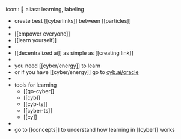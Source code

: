 icon:: 🍏
alias:: learning, labeling

- create best [[cyberlinks]] between [[particles]]
-
- [[empower everyone]]
- [[learn yourself]]
-
- [[decentralized ai]] as simple as [[creating link]]
-
- you need [[cyber/energy]] to learn
- or if you have [[cyber/energy]] go to [cyb.ai/oracle](https://cyb.ai/oracle)
-
- tools for learning
	- [[go-cyber]]
	- [[cyb]]
	- [[cyb-ts]]
	- [[cyber-ts]]
	- [[cy]]
-
- go to [[concepts]] to understand how learning in [[cyber]] works